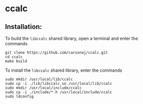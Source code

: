 # ccalc

## Installation:

To build the `libccalc` shared library, open a terminal and enter the commands

```
git clone https://github.com/carsonaj/ccalc.git
cd ccalc
make build 
```

To install the `libccalc` shared library, enter the commands

```
sudo mkdir /usr/local/lib/ccalc
sudo cp -i ./lib/libccalc.so /usr/local/lib/ccalc
sudo mkdir /usr/local/include/ccalc
sudo cp -i ./include/*.h /usr/local/include/ccalc 
sudo ldconfig
```